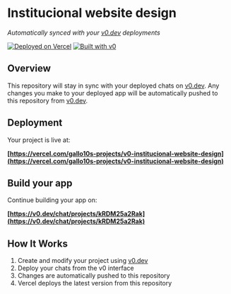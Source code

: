 # Institucional website design

*Automatically synced with your [v0.dev](https://v0.dev) deployments*

[![Deployed on Vercel](https://img.shields.io/badge/Deployed%20on-Vercel-black?style=for-the-badge&logo=vercel)](https://vercel.com/gallo10s-projects/v0-institucional-website-design)
[![Built with v0](https://img.shields.io/badge/Built%20with-v0.dev-black?style=for-the-badge)](https://v0.dev/chat/projects/kRDM25a2Rak)

## Overview

This repository will stay in sync with your deployed chats on [v0.dev](https://v0.dev).
Any changes you make to your deployed app will be automatically pushed to this repository from [v0.dev](https://v0.dev).

## Deployment

Your project is live at:

**[https://vercel.com/gallo10s-projects/v0-institucional-website-design](https://vercel.com/gallo10s-projects/v0-institucional-website-design)**

## Build your app

Continue building your app on:

**[https://v0.dev/chat/projects/kRDM25a2Rak](https://v0.dev/chat/projects/kRDM25a2Rak)**

## How It Works

1. Create and modify your project using [v0.dev](https://v0.dev)
2. Deploy your chats from the v0 interface
3. Changes are automatically pushed to this repository
4. Vercel deploys the latest version from this repository